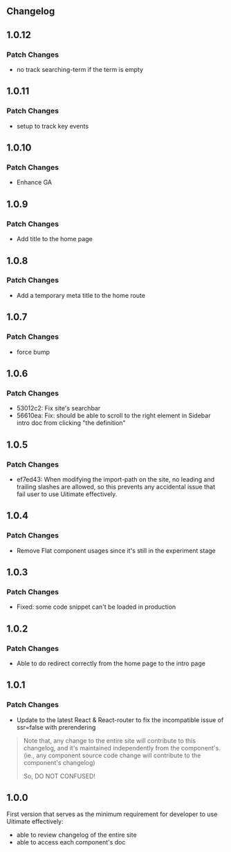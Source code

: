 ## Changelog

## 1.0.12

### Patch Changes

-  no track searching-term if the term is empty

## 1.0.11

### Patch Changes

- setup to track key events

## 1.0.10

### Patch Changes

- Enhance GA

## 1.0.9

### Patch Changes

- Add title to the home page

## 1.0.8

### Patch Changes

- Add a temporary meta title to the home route

## 1.0.7

### Patch Changes

- force bump

## 1.0.6

### Patch Changes

- 53012c2: Fix site's searchbar
- 56610ea: Fix: should be able to scroll to the right element in Sidebar intro doc from clicking "the definition"

## 1.0.5

### Patch Changes

- ef7ed43: When modifying the import-path on the site, no leading and trailing slashes are allowed, so this prevents any accidental issue that fail user to use Uitimate effectively.

## 1.0.4

### Patch Changes

- Remove Flat component usages since it's still in the experiment stage

## 1.0.3

### Patch Changes

- Fixed: some code snippet can't be loaded in production

## 1.0.2

### Patch Changes

- Able to do redirect correctly from the home page to the intro page

## 1.0.1

### Patch Changes

- Update to the latest React & React-router to fix the incompatible issue of ssr=false with prerendering

> Note that, any change to the entire site will contribute to this changelog, and it's maintained independently from the component's.
> (ie., any component source code change will contribute to the component's changelog)
>
> So, DO NOT CONFUSED!

## 1.0.0

First version that serves as the minimum requirement for developer to use Uitimate effectively:

- able to review changelog of the entire site
- able to access each component's doc
